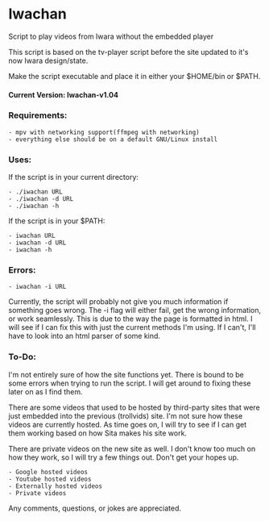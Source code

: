 # Iwachan
Script to play videos from Iwara without the embedded player

This script is based on the tv-player script before the site updated to it's now Iwara design/state.

Make the script executable and place it in either your $HOME/bin or $PATH.

#### Current Version: Iwachan-v1.04

### Requirements:
	- mpv with networking support(ffmpeg with networking)
	- everything else should be on a default GNU/Linux install

### Uses:
	
If the script is in your current directory:

	- ./iwachan URL
	- ./iwachan -d URL
	- ./iwachan -h
If the script is in your $PATH:

	- iwachan URL
	- iwachan -d URL
	- iwachan -h

### Errors:

	- iwachan -i URL

Currently, the script will probably not give you much information if something goes wrong.
The -i flag will either fail, get the wrong information, or work seamlessly. This is due to the way the page is formatted in html. I will see if I can fix this with just 
the current methods I'm using. If I can't, I'll have to look into an html parser of some kind.

### To-Do:
I'm not entirely sure of how the site functions yet. There is bound to be some errors when trying to run the script. I will get around to fixing these later on as I find them.

There are some videos that used to be hosted by third-party sites that were just embedded into the previous (trollvids) site. I'm not sure how these videos are currently hosted.
As time goes on, I will try to see if I can get them working based on how Sita makes his site work.

There are private videos on the new site as well. I don't know too much on how they work, so I will try a few things out. Don't get your hopes up.

	- Google hosted videos
	- Youtube hosted videos
	- Externally hosted videos
	- Private videos

Any comments, questions, or jokes are appreciated.
